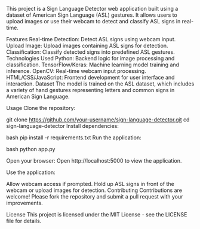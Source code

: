This project is a Sign Language Detector web application built using a dataset of American Sign Language (ASL) gestures. It allows users to upload images or use their webcam to detect and classify ASL signs in real-time.

Features Real-time Detection: Detect ASL signs using webcam input. Upload Image: Upload images containing ASL signs for detection. Classification: Classify detected signs into predefined ASL gestures. Technologies Used Python: Backend logic for image processing and classification. TensorFlow/Keras: Machine learning model training and inference. OpenCV: Real-time webcam input processing. HTML/CSS/JavaScript: Frontend development for user interface and interaction. Dataset The model is trained on the ASL dataset, which includes a variety of hand gestures representing letters and common signs in American Sign Language.

Usage Clone the repository:

git clone https://github.com/your-username/sign-language-detector.git cd sign-language-detector Install dependencies:

bash pip install -r requirements.txt Run the application:

bash python app.py

Open your browser: Open http://localhost:5000 to view the application.

Use the application:

Allow webcam access if prompted. Hold up ASL signs in front of the webcam or upload images for detection. Contributing Contributions are welcome! Please fork the repository and submit a pull request with your improvements.

License This project is licensed under the MIT License - see the LICENSE file for details.
